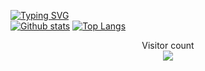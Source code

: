 [![Typing SVG](https://readme-typing-svg.herokuapp.com?size=28&duration=2800&pause=1000&color=8957e5&vCenter=true&lines=Fullstack+Developer)](https://git.io/typing-svg)   
[![Github stats](https://github-readme-stats.vercel.app/api?username=aza-me&hide_border=true&count_private=true&show_icons=true&theme=vision-friendly-dark&include_all_commits=true)](https://github.com/anuraghazra/github-readme-stats) [![Top Langs](https://github-readme-stats.vercel.app/api/top-langs/?username=aza-me&hide=smarty,java,actionscript&hide_border=true&theme=vision-friendly-dark&langs_count=3)](https://github.com/anuraghazra/github-readme-stats)

<p align="center"> 
  Visitor count<br>
  
  <img src="https://profile-counter.glitch.me/hodor72/count.svg" />
</p>

